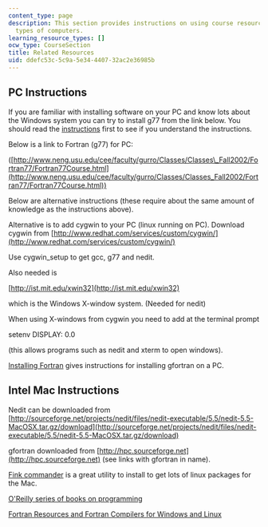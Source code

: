 ```yaml
---
content_type: page
description: This section provides instructions on using course resources with different
  types of computers.
learning_resource_types: []
ocw_type: CourseSection
title: Related Resources
uid: ddefc53c-5c9a-5e34-4407-32ac2e36985b
---
```


PC Instructions
---------------

If you are familiar with installing software on your PC and know lots about the Windows system you can try to install g77 from the link below. You should read the [instructions](http://www.neng.usu.edu/cee/faculty/gurro/Classes/Classes_Fall2002/Fortran77/ReadMe.txt) first to see if you understand the instructions.

Below is a link to Fortran (g77) for PC:

([http://www.neng.usu.edu/cee/faculty/gurro/Classes/Classes\_Fall2002/Fortran77/Fortran77Course.html](http://www.neng.usu.edu/cee/faculty/gurro/Classes/Classes_Fall2002/Fortran77/Fortran77Course.html))

Below are alternative instructions (these require about the same amount of knowledge as the instructions above).

Alternative is to add cygwin to your PC (linux running on PC). Download cygwin from [http://www.redhat.com/services/custom/cygwin/](http://www.redhat.com/services/custom/cygwin/)

Use cygwin\_setup to get gcc, g77 and nedit.

Also needed is

[http://ist.mit.edu/xwin32](http://ist.mit.edu/xwin32)

which is the Windows X-window system. (Needed for nedit)

When using X-windows from cygwin you need to add at the terminal prompt

setenv DISPLAY: 0.0

(this allows programs such as nedit and xterm to open windows).

[Installing Fortran](http://www.neuralwiki.org/index.php?title=Installing_Fortran) gives instructions for installing gfortran on a PC.

Intel Mac Instructions
----------------------

Nedit can be downloaded from  
[http://sourceforge.net/projects/nedit/files/nedit-executable/5.5/nedit-5.5-MacOSX.tar.gz/download](http://sourceforge.net/projects/nedit/files/nedit-executable/5.5/nedit-5.5-MacOSX.tar.gz/download)

gfortran downloaded from [http://hpc.sourceforge.net](http://hpc.sourceforge.net) (see links with gfortran in name).

[Fink commander](http://finkcommander.sourceforge.net/) is a great utility to install to get lots of linux packages for the Mac.

[O'Reilly series of books on programming](http://my.safaribooksonline.com/?portal=oreilly)

[Fortran Resources and Fortran Compilers for Windows and Linux](http://www.personal.psu.edu/faculty/h/d/hdk/fortran.html)